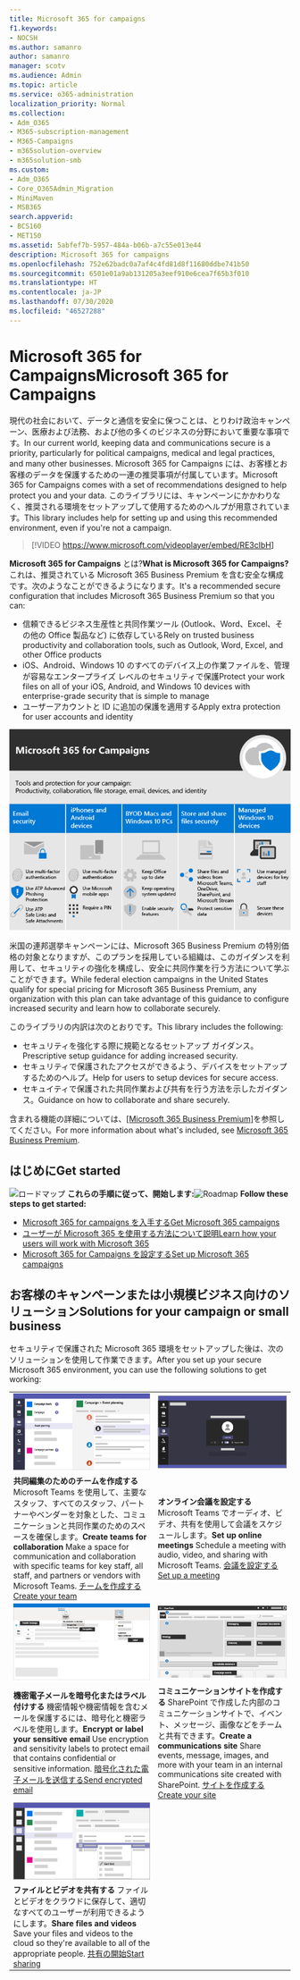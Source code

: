 ```yaml
---
title: Microsoft 365 for campaigns
f1.keywords:
- NOCSH
ms.author: samanro
author: samanro
manager: scotv
ms.audience: Admin
ms.topic: article
ms.service: o365-administration
localization_priority: Normal
ms.collection:
- Adm_O365
- M365-subscription-management
- M365-Campaigns
- m365solution-overview
- m365solution-smb
ms.custom:
- Adm_O365
- Core_O365Admin_Migration
- MiniMaven
- MSB365
search.appverid:
- BCS160
- MET150
ms.assetid: 5abfef7b-5957-484a-b06b-a7c55e013e44
description: Microsoft 365 for campaigns
ms.openlocfilehash: 752e62badc0a7af4c4fd81d8f11680ddbe741b50
ms.sourcegitcommit: 6501e01a9ab131205a3eef910e6cea7f65b3f010
ms.translationtype: HT
ms.contentlocale: ja-JP
ms.lasthandoff: 07/30/2020
ms.locfileid: "46527288"
---
```

<a name="microsoft-365-for-campaigns"></a><span data-ttu-id="532ca-103">Microsoft 365 for Campaigns</span><span class="sxs-lookup"><span data-stu-id="532ca-103">Microsoft 365 for Campaigns</span></span>
===========================

<span data-ttu-id="532ca-104">現代の社会において、データと通信を安全に保つことは、とりわけ政治キャンペーン、医療および法務、および他の多くのビジネスの分野において重要な事項です。</span><span class="sxs-lookup"><span data-stu-id="532ca-104">In our current world, keeping data and communications secure is a priority, particularly for political campaigns, medical and legal practices, and many other businesses.</span></span> <span data-ttu-id="532ca-105">Microsoft 365 for Campaigns には、お客様とお客様のデータを保護するための一連の推奨事項が付属しています。</span><span class="sxs-lookup"><span data-stu-id="532ca-105">Microsoft 365 for Campaigns comes with a set of recommendations designed to help protect you and your data.</span></span> <span data-ttu-id="532ca-106">このライブラリには、キャンペーンにかかわりなく、推奨される環境をセットアップして使用するためのヘルプが用意されています。</span><span class="sxs-lookup"><span data-stu-id="532ca-106">This library includes help for setting up and using this recommended environment, even if you're not a campaign.</span></span>


> [!VIDEO https://www.microsoft.com/videoplayer/embed/RE3clbH] 


<span data-ttu-id="532ca-107">**Microsoft 365 for Campaigns** とは?</span><span class="sxs-lookup"><span data-stu-id="532ca-107">**What is Microsoft 365 for Campaigns?**</span></span> <span data-ttu-id="532ca-108">これは、推奨されている Microsoft 365 Business Premium を含む安全な構成です。次のようなことができるようになります。</span><span class="sxs-lookup"><span data-stu-id="532ca-108">It's a recommended secure configuration that includes Microsoft 365 Business Premium so that you can:</span></span>
- <span data-ttu-id="532ca-109">信頼できるビジネス生産性と共同作業ツール (Outlook、Word、Excel、その他の Office 製品など) に依存している</span><span class="sxs-lookup"><span data-stu-id="532ca-109">Rely on trusted business productivity and collaboration tools, such as Outlook, Word, Excel, and other Office products</span></span> 
- <span data-ttu-id="532ca-110">iOS、Android、Windows 10 のすべてのデバイス上の作業ファイルを、管理が容易なエンタープライズ レベルのセキュリティで保護</span><span class="sxs-lookup"><span data-stu-id="532ca-110">Protect your work files on all of your iOS, Android, and Windows 10 devices with enterprise-grade security that is simple to manage</span></span> 
- <span data-ttu-id="532ca-111">ユーザーアカウントと ID に追加の保護を適用する</span><span class="sxs-lookup"><span data-stu-id="532ca-111">Apply extra protection for user accounts and identity</span></span> 

![Microsoft 365 Business Premium は、生産性ツール、共同作業ツール、ファイル ストレージ、メール、デバイス、ID を保護します。](../media/M365-WhatIsIt-SecurityFocus.png)

<span data-ttu-id="532ca-113">米国の連邦選挙キャンペーンには、Microsoft 365 Business Premium の特別価格の対象となりますが、このプランを採用している組織は、このガイダンスを利用して、セキュリティの強化を構成し、安全に共同作業を行う方法について学ぶことができます。</span><span class="sxs-lookup"><span data-stu-id="532ca-113">While federal election campaigns in the United States qualify for special pricing for Microsoft 365 Business Premium, any organization with this plan can take advantage of this guidance to configure increased security and learn how to collaborate securely.</span></span>

<span data-ttu-id="532ca-114">このライブラリの内訳は次のとおりです。</span><span class="sxs-lookup"><span data-stu-id="532ca-114">This library includes the following:</span></span>
- <span data-ttu-id="532ca-115">セキュリティを強化する際に規範となるセットアップ ガイダンス。</span><span class="sxs-lookup"><span data-stu-id="532ca-115">Prescriptive setup guidance for adding increased security.</span></span>
- <span data-ttu-id="532ca-116">セキュリティで保護されたアクセスができるよう、デバイスをセットアップするためのヘルプ。</span><span class="sxs-lookup"><span data-stu-id="532ca-116">Help for users to setup devices for secure access.</span></span>
- <span data-ttu-id="532ca-117">セキュイティで保護された共同作業および共有を行う方法を示したガイダンス。</span><span class="sxs-lookup"><span data-stu-id="532ca-117">Guidance on how to collaborate and share securely.</span></span>

<span data-ttu-id="532ca-118">含まれる機能の詳細については、[[Microsoft 365 Business Premium]](https://www.microsoft.com/microsoft-365/business)を参照してください。</span><span class="sxs-lookup"><span data-stu-id="532ca-118">For more information about what's included, see [Microsoft 365 Business Premium](https://www.microsoft.com/microsoft-365/business).</span></span> 


<a name="get-started"></a><span data-ttu-id="532ca-119">はじめに</span><span class="sxs-lookup"><span data-stu-id="532ca-119">Get started</span></span>
--------------------------

<span data-ttu-id="532ca-120">![ロードマップ](https://docs.microsoft.com/office/media/icons/walkthrough-map-blue.png) **これらの手順に従って、開始します:**</span><span class="sxs-lookup"><span data-stu-id="532ca-120">![Roadmap](https://docs.microsoft.com/office/media/icons/walkthrough-map-blue.png) **Follow these steps to get started:**</span></span>  

- [<span data-ttu-id="532ca-121">Microsoft 365 for campaigns を入手する</span><span class="sxs-lookup"><span data-stu-id="532ca-121">Get Microsoft 365 campaigns</span></span>](get-microsoft-365-campaigns.md)
- [<span data-ttu-id="532ca-122">ユーザーが Microsoft 365 を使用する方法について説明</span><span class="sxs-lookup"><span data-stu-id="532ca-122">Learn how your users will work with Microsoft 365</span></span>](m365-campaigns-users.md)
- [<span data-ttu-id="532ca-123">Microsoft 365 for Campaigns を設定する</span><span class="sxs-lookup"><span data-stu-id="532ca-123">Set up Microsoft 365 campaigns</span></span>](microsoft-365-campaigns-setup-overview.md)



<a name="solutions-for-your-campaign-or-small-business"></a><span data-ttu-id="532ca-124">お客様のキャンペーンまたは小規模ビジネス向けのソリューション</span><span class="sxs-lookup"><span data-stu-id="532ca-124">Solutions for your campaign or small business</span></span>
--------------------------

<span data-ttu-id="532ca-125">セキュリティで保護された Microsoft 365 環境をセットアップした後は、次のソリューションを使用して作業できます。</span><span class="sxs-lookup"><span data-stu-id="532ca-125">After you set up your secure Microsoft 365 environment, you can use the following solutions to get working:</span></span>

|               |               |
| ------------- | ------------- |
| ![SharePoint​​ コミュニケーション サイト](../media/sm-m365-democracy-teams-collab.png) | ![オンライン会議](../media/m365-democracy-teams-meetings.png) |
| <span data-ttu-id="532ca-128">**共同編集のためのチームを作成する**  Microsoft Teams を使用して、主要なスタッフ、すべてのスタッフ、パートナーやベンダーを対象とした、コミュニケーションと共同作業のためのスペースを確保します。</span><span class="sxs-lookup"><span data-stu-id="532ca-128">**Create teams for collaboration**  Make a space for communication and collaboration with specific teams for key staff, all staff, and partners or vendors with Microsoft Teams.</span></span> [<span data-ttu-id="532ca-129">チームを作成する</span><span class="sxs-lookup"><span data-stu-id="532ca-129">Create your team</span></span>](create-teams-for-collaboration.md) | <span data-ttu-id="532ca-130">**オンライン会議を設定する**  Microsoft Teams でオーディオ、ビデオ、共有を使用して会議をスケジュールします。</span><span class="sxs-lookup"><span data-stu-id="532ca-130">**Set up online meetings**  Schedule a meeting with audio, video, and sharing with Microsoft Teams.</span></span> [<span data-ttu-id="532ca-131">会議を設定する</span><span class="sxs-lookup"><span data-stu-id="532ca-131">Set up a meeting</span></span>](set-up-meetings.md) |
| ![暗号化され、ラベル付けされたメール](../media/sm-m365-campaign-email-encrypt.png) | ![SharePoint​​ コミュニケーションサイト](../media/sm-m365-democracy-comms-site.png) |
| <span data-ttu-id="532ca-134">**機密電子メールを暗号化またはラベル付けする**  機密情報や機密情報を含むメールを保護するには、暗号化と機密ラベルを使用します。</span><span class="sxs-lookup"><span data-stu-id="532ca-134">**Encrypt or label your sensitive email**  Use encryption and sensitivity labels to protect email that contains confidential or sensitive information.</span></span> [<span data-ttu-id="532ca-135">暗号化された電子メールを送信する</span><span class="sxs-lookup"><span data-stu-id="532ca-135">Send encrypted email</span></span>](send-encrypted-email.md) | <span data-ttu-id="532ca-136">**コミュニケーションサイトを作成する** SharePoint で作成した内部のコミュニケーションサイトで、イベント、メッセージ、画像などをチームと共有できます。</span><span class="sxs-lookup"><span data-stu-id="532ca-136">**Create a communications site**  Share events, message, images, and more with your team in an internal communications site created with SharePoint.</span></span> [<span data-ttu-id="532ca-137">サイトを作成する</span><span class="sxs-lookup"><span data-stu-id="532ca-137">Create your site</span></span>](create-communications-site.md) |
| ![Microsoft Teams のファイルを共有](../media/m365-democracy-teams-sharefiles.png) | |
| <span data-ttu-id="532ca-139">**ファイルとビデオを共有する**  ファイルとビデオをクラウドに保存して、適切なすべてのユーザーが利用できるようにします。</span><span class="sxs-lookup"><span data-stu-id="532ca-139">**Share files and videos**  Save your files and videos to the cloud so they're available to all of the appropriate people.</span></span> [<span data-ttu-id="532ca-140">共有の開始</span><span class="sxs-lookup"><span data-stu-id="532ca-140">Start sharing</span></span>](share-files-and-videos.md) | |

